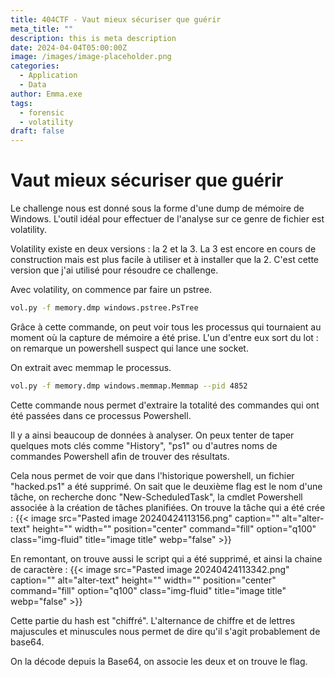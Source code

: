 ```yaml
---
title: 404CTF - Vaut mieux sécuriser que guérir 
meta_title: ""
description: this is meta description
date: 2024-04-04T05:00:00Z
image: /images/image-placeholder.png
categories:
  - Application
  - Data
author: Emma.exe
tags:
  - forensic
  - volatility
draft: false
---
```


# Vaut mieux sécuriser que guérir

Le challenge nous est donné sous la forme d'une dump de mémoire de Windows.
L'outil idéal pour effectuer de l'analyse sur ce genre de fichier est volatility.

Volatility existe en deux versions : la 2 et la 3.
La 3 est encore en cours de construction mais est plus facile à utiliser et à installer que la 2. C'est cette version que j'ai utilisé pour résoudre ce challenge.

Avec volatility, on commence par faire un pstree.

```sh
vol.py -f memory.dmp windows.pstree.PsTree
```

Grâce à cette commande, on peut voir tous les processus qui tournaient au moment où la capture de mémoire a été prise.
L'un d'entre eux sort du lot : on remarque un powershell suspect qui lance une socket.

On extrait avec memmap le processus.

```sh
vol.py -f memory.dmp windows.memmap.Memmap --pid 4852 
```

Cette commande nous permet d'extraire la totalité des commandes qui ont été passées dans ce processus Powershell.

Il y a ainsi beaucoup de données à analyser. On peux tenter de taper quelques mots clés comme "History", "ps1" ou d'autres noms de commandes Powershell afin de trouver des résultats.

Cela nous permet de voir que dans l'historique powershell, un fichier "hacked.ps1" a été supprimé.
On sait que le deuxième flag est le nom d'une tâche, on recherche donc "New-ScheduledTask", la cmdlet Powershell associée à la création de tâches planifiées.
On trouve la tâche qui a été crée : 
{{< image src="Pasted image 20240424113156.png" caption="" alt="alter-text" height="" width="" position="center" command="fill" option="q100" class="img-fluid" title="image title" webp="false" >}} 

En remontant, on trouve aussi le script qui a été supprimé, et ainsi la chaine de caractère : 
{{< image src="Pasted image 20240424113342.png" caption="" alt="alter-text" height="" width="" position="center" command="fill" option="q100" class="img-fluid" title="image title" webp="false" >}}

Cette partie du hash est "chiffré". L'alternance de chiffre et de lettres majuscules et minuscules nous permet de dire qu'il s'agit probablement de base64.

On la décode depuis la Base64, on associe les deux et on trouve le flag.
